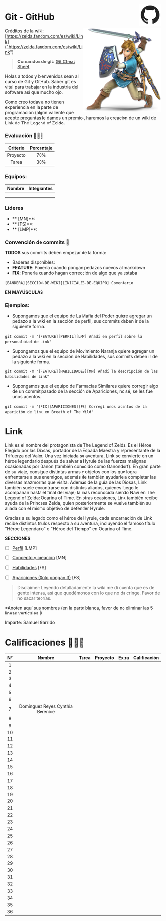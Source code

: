 <p>
  <img src="img/github.jpg" align = "right"  width="70" height="70" />
</p>

# Git - GitHub 

<p>
  <img src="img/link.png" align = "right"  width="250"/>
</p>

Créditos de la wiki:  [https://zelda.fandom.com/es/wiki/Link]("https://zelda.fandom.com/es/wiki/Link")

> **Comandos de git:** [Git Cheat Sheet]("https://zelda.fandom.com/wiki/Link")

Holas a todos y bienvenidos sean al curso de Git y GitHub. Saber git es vital para trabajar en la industria del software así que mucho ojo.

Como creo todavía no tienen experiencia en la parte de programación (algún valiente que acepte preguntas le damos un premio), haremos la creación de un wiki de Link de The Legend of Zelda.
### Evaluación 🤖✍🏻

| Criterio | Porcentaje|
|:--------:|:---------:|
| Proyecto |    70%    |
| Tarea    |    30%    |

### Equipos:

| Nombre   		      | Integrantes                    |
|:--------------------:|:------------------------------:|
|   |     |
|  	|     |
|  	|     |

### Líderes

- ** [MN]**: 
- ** [FS]**:
- ** [LMP]**:

### Convención de commits 👀

**TODOS** sus commits deben empezar de la forma: 

- Baderas disponibles: 
 - **FEATURE**: Ponerla cuando pongan pedazos nuevos al markdown
 - **FIX**: Ponerla cuando hagan corrección de algo que ya estaba

`[BANDERA][SECCION-DE-WIKI][INICIALES-DE-EQUIPO] Comentario`

**EN MAYÚSCULAS**

### Ejemplos: 

- Supongamos que el equipo de La Mafia del Poder quiere agregar un pedazo a la wiki en la sección de perfil, sus commits deben ir de la siguiente forma.

`git commit -m "[FEATURE][PERFIL][LMP] Añadí en perfil sobre la personalidad de Link"`

- Supongamos que el equipo de Movimiento Naranja quiere agregar un pedazo a la wiki en la sección de Habilidades, sus commits deben ir de la siguiente forma.

`git commit -m "[FEATURE][HABILIDADES][MN] Añadí la descripción de las habilidades de Link"`

- Supongamos que el equipo de Farmacias Similares quiere corregir algo de un commit pasado de la sección de Apariciones, no sé, se les fue unos acentos.

`git commit -m "[FIX][APARICIONES][FS] Corregí unos acentos de la aparición de link en Breath of The Wild"`



# Link

Link es el nombre del protagonista de The Legend of Zelda. Es el Héroe Elegido por las Diosas, portador de la Espada Maestra y representante de la Trifuerza del Valor. Una vez iniciada su aventura, Link se convierte en un héroe legendario después de salvar a Hyrule de las fuerzas malignas ocasionadas por Ganon (también conocido como Ganondorf). En gran parte de su viaje, consigue distintas armas y objetos con los que logra enfrentarse a sus enemigos, además de también ayudarle a completar las diversas mazmorras que visita. Además de la guía de las Diosas, Link también suele encontrarse con distintos aliados, quienes luego le acompañan hasta el final del viaje; la más reconocida siendo Navi en The Legend of Zelda: Ocarina of Time. En otras ocasiones, Link también recibe ayuda de la Princesa Zelda, quien posteriormente se vuelve también su aliada con el mismo objetivo de defender Hyrule.

Gracias a su legado como el héroe de Hyrule, cada encarnación de Link recibe distintos títulos respecto a su aventura, incluyendo el famoso título "Héroe Legendario" o "Héroe del Tiempo" en Ocarina of Time.


**SECCIONES**

- [ ] [Perfil]("") [LMP]
- [ ] [Concepto y creación]("") [MN]
- [ ] [Habilidades](Wiki/Habilidades.md) [FS]
- [ ] [Apariciones (Solo pongan 3)](Wiki/Apariciones.md) [FS]


> Disclaimer: Leyendo detalladamente la wiki me di cuenta que es de gente intensa, así que quedémonos con lo que no da cringe. Favor de no sacar teorías.


*Anoten aquí sus nombres (en la parte blanca, favor de no eliminar las 5 líneas verticales |)

Imparte: Samuel Garrido

# Calificaciones 🥇🥈🥉
|**N°**|**Nombre**|**Tarea**|**Proyecto**|**Extra**|**Calificación**|
|:----:|:--------:|:-------:|:----------:|:--------------:|:---------:|
|1|                         |||||
|2|                         |||||
|3|                         |||||
|4|                         |||||
|5|                         |||||
|6|                         |||||
|7| Dominguez Reyes Cynthia Berenice                        |||||
|8|                         |||||
|9|                         |||||
|10|                         |||||
|11|                         |||||
|12|                         |||||
|13|                         |||||
|14|                         |||||
|15|                         |||||
|16|                         |||||
|17|                         |||||
|18|                         |||||
|19|                         |||||
|20|                         |||||
|21|                         |||||
|22|                         |||||
|23|                         |||||
|24|                         |||||
|25|                         |||||
|26|                         |||||
|27|                         |||||
|28|                         |||||
|29|                         |||||
|30|                         |||||
|31|                         |||||
|32|                         |||||
|33|                         |||||
|34|                         |||||
|35|                         |||||
|36|                         |||||
